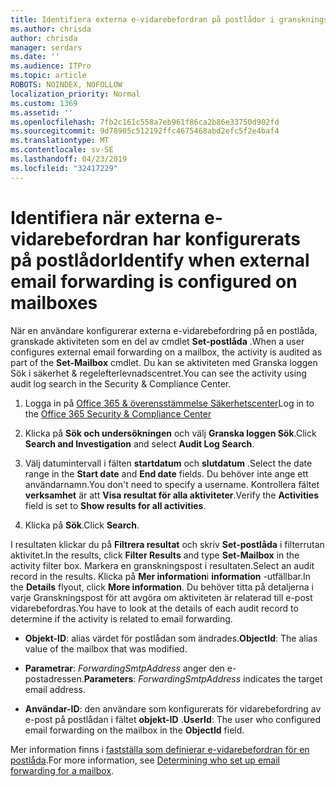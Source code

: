 ```yaml
---
title: Identifiera externa e-vidarebefordran på postlådor i granskningsloggar
ms.author: chrisda
author: chrisda
manager: serdars
ms.date: ''
ms.audience: ITPro
ms.topic: article
ROBOTS: NOINDEX, NOFOLLOW
localization_priority: Normal
ms.custom: 1369
ms.assetid: ''
ms.openlocfilehash: 7fb2c161c558a7eb961f86ca2b86e33750d902fd
ms.sourcegitcommit: 9d78905c512192ffc4675468abd2efc5f2e4baf4
ms.translationtype: MT
ms.contentlocale: sv-SE
ms.lasthandoff: 04/23/2019
ms.locfileid: "32417229"
---
```

# <a name="identify-when-external-email-forwarding-is-configured-on-mailboxes"></a><span data-ttu-id="3afcc-102">Identifiera när externa e-vidarebefordran har konfigurerats på postlådor</span><span class="sxs-lookup"><span data-stu-id="3afcc-102">Identify when external email forwarding is configured on mailboxes</span></span>

<span data-ttu-id="3afcc-103">När en användare konfigurerar externa e-vidarebefordring på en postlåda, granskade aktiviteten som en del av cmdlet **Set-postlåda** .</span><span class="sxs-lookup"><span data-stu-id="3afcc-103">When a user configures external email forwarding on a mailbox, the activity is audited as part of the **Set-Mailbox** cmdlet.</span></span> <span data-ttu-id="3afcc-104">Du kan se aktiviteten med Granska loggen Sök i säkerhet & regelefterlevnadscentret.</span><span class="sxs-lookup"><span data-stu-id="3afcc-104">You can see the activity using audit log search in the Security & Compliance Center.</span></span>

1. <span data-ttu-id="3afcc-105">Logga in på [Office 365 & överensstämmelse Säkerhetscenter](https://protection.office.com/)</span><span class="sxs-lookup"><span data-stu-id="3afcc-105">Log in to the [Office 365 Security & Compliance Center](https://protection.office.com/)</span></span>

2. <span data-ttu-id="3afcc-106">Klicka på **Sök och undersökningen** och välj **Granska loggen Sök**.</span><span class="sxs-lookup"><span data-stu-id="3afcc-106">Click **Search and Investigation** and select **Audit Log Search**.</span></span>

3. <span data-ttu-id="3afcc-107">Välj datumintervall i fälten **startdatum** och **slutdatum** .</span><span class="sxs-lookup"><span data-stu-id="3afcc-107">Select the date range in the **Start date** and **End date** fields.</span></span> <span data-ttu-id="3afcc-108">Du behöver inte ange ett användarnamn.</span><span class="sxs-lookup"><span data-stu-id="3afcc-108">You don't need to specify a username.</span></span> <span data-ttu-id="3afcc-109">Kontrollera fältet **verksamhet** är att **Visa resultat för alla aktiviteter**.</span><span class="sxs-lookup"><span data-stu-id="3afcc-109">Verify the **Activities** field is set to **Show results for all activities**.</span></span>

4. <span data-ttu-id="3afcc-110">Klicka på **Sök**.</span><span class="sxs-lookup"><span data-stu-id="3afcc-110">Click **Search**.</span></span>

<span data-ttu-id="3afcc-111">I resultaten klickar du på **Filtrera resultat** och skriv **Set-postlåda** i filterrutan aktivitet.</span><span class="sxs-lookup"><span data-stu-id="3afcc-111">In the results, click **Filter Results** and type **Set-Mailbox** in the activity filter box.</span></span> <span data-ttu-id="3afcc-112">Markera en granskningspost i resultaten.</span><span class="sxs-lookup"><span data-stu-id="3afcc-112">Select an audit record in the results.</span></span> <span data-ttu-id="3afcc-113">Klicka på **Mer information**i **information** -utfällbar.</span><span class="sxs-lookup"><span data-stu-id="3afcc-113">In the **Details** flyout, click **More information**.</span></span> <span data-ttu-id="3afcc-114">Du behöver titta på detaljerna i varje Granskningspost för att avgöra om aktiviteten är relaterad till e-post vidarebefordras.</span><span class="sxs-lookup"><span data-stu-id="3afcc-114">You have to look at the details of each audit record to determine if the activity is related to email forwarding.</span></span>

- <span data-ttu-id="3afcc-115">**Objekt-ID**: alias värdet för postlådan som ändrades.</span><span class="sxs-lookup"><span data-stu-id="3afcc-115">**ObjectId**: The alias value of the mailbox that was modified.</span></span>

- <span data-ttu-id="3afcc-116">**Parametrar**: _ForwardingSmtpAddress_ anger den e-postadressen.</span><span class="sxs-lookup"><span data-stu-id="3afcc-116">**Parameters**: _ForwardingSmtpAddress_ indicates the target email address.</span></span>

- <span data-ttu-id="3afcc-117">**Användar-ID**: den användare som konfigurerats för vidarebefordring av e-post på postlådan i fältet **objekt-ID** .</span><span class="sxs-lookup"><span data-stu-id="3afcc-117">**UserId**: The user who configured email forwarding on the mailbox in the **ObjectId** field.</span></span>

<span data-ttu-id="3afcc-118">Mer information finns i [fastställa som definierar e-vidarebefordran för en postlåda](https://docs.microsoft.com/office365/securitycompliance/auditing-troubleshooting-scenarios#determining-who-set-up-email-forwarding-for-a-mailbox).</span><span class="sxs-lookup"><span data-stu-id="3afcc-118">For more information, see [Determining who set up email forwarding for a mailbox](https://docs.microsoft.com/office365/securitycompliance/auditing-troubleshooting-scenarios#determining-who-set-up-email-forwarding-for-a-mailbox).</span></span>
